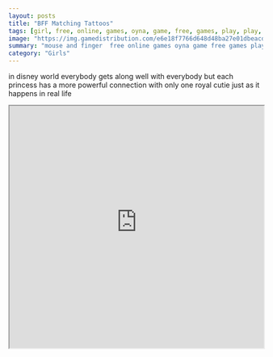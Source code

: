 ```yaml
---
layout: posts
title: "BFF Matching Tattoos"
tags: [girl, free, online, games, oyna, game, free, games, play, play, games]
image: "https://img.gamedistribution.com/e6e18f7766d648d48ba27e01dbeacd9c-512x384.jpeg"
summary: "mouse and finger  free online games oyna game free games play play games"
category: "Girls"
---
```


in disney world everybody gets along well with everybody but each princess has a more powerful connection with only one royal cutie just as it happens in real life

<iframe width="100%" height="480px;" src="https://html5.gamedistribution.com/e6e18f7766d648d48ba27e01dbeacd9c/"></iframe>